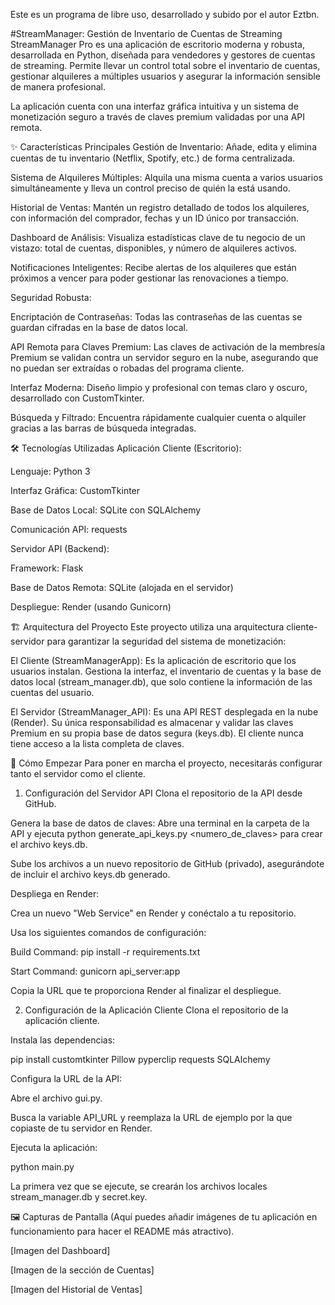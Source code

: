 Este es un programa de libre uso, desarrollado y subido por el autor Eztbn.


#StreamManager: Gestión de Inventario de Cuentas de Streaming
StreamManager Pro es una aplicación de escritorio moderna y robusta, desarrollada en Python, diseñada para vendedores y gestores de cuentas de streaming. Permite llevar un control total sobre el inventario de cuentas, gestionar alquileres a múltiples usuarios y asegurar la información sensible de manera profesional.

La aplicación cuenta con una interfaz gráfica intuitiva y un sistema de monetización seguro a través de claves premium validadas por una API remota.

✨ Características Principales
Gestión de Inventario: Añade, edita y elimina cuentas de tu inventario (Netflix, Spotify, etc.) de forma centralizada.

Sistema de Alquileres Múltiples: Alquila una misma cuenta a varios usuarios simultáneamente y lleva un control preciso de quién la está usando.

Historial de Ventas: Mantén un registro detallado de todos los alquileres, con información del comprador, fechas y un ID único por transacción.

Dashboard de Análisis: Visualiza estadísticas clave de tu negocio de un vistazo: total de cuentas, disponibles, y número de alquileres activos.

Notificaciones Inteligentes: Recibe alertas de los alquileres que están próximos a vencer para poder gestionar las renovaciones a tiempo.

Seguridad Robusta:

Encriptación de Contraseñas: Todas las contraseñas de las cuentas se guardan cifradas en la base de datos local.

API Remota para Claves Premium: Las claves de activación de la membresía Premium se validan contra un servidor seguro en la nube, asegurando que no puedan ser extraídas o robadas del programa cliente.

Interfaz Moderna: Diseño limpio y profesional con temas claro y oscuro, desarrollado con CustomTkinter.

Búsqueda y Filtrado: Encuentra rápidamente cualquier cuenta o alquiler gracias a las barras de búsqueda integradas.

🛠️ Tecnologías Utilizadas
Aplicación Cliente (Escritorio):

Lenguaje: Python 3

Interfaz Gráfica: CustomTkinter

Base de Datos Local: SQLite con SQLAlchemy

Comunicación API: requests

Servidor API (Backend):

Framework: Flask

Base de Datos Remota: SQLite (alojada en el servidor)

Despliegue: Render (usando Gunicorn)

🏗️ Arquitectura del Proyecto
Este proyecto utiliza una arquitectura cliente-servidor para garantizar la seguridad del sistema de monetización:

El Cliente (StreamManagerApp): Es la aplicación de escritorio que los usuarios instalan. Gestiona la interfaz, el inventario de cuentas y la base de datos local (stream_manager.db), que solo contiene la información de las cuentas del usuario.

El Servidor (StreamManager_API): Es una API REST desplegada en la nube (Render). Su única responsabilidad es almacenar y validar las claves Premium en su propia base de datos segura (keys.db). El cliente nunca tiene acceso a la lista completa de claves.

🚀 Cómo Empezar
Para poner en marcha el proyecto, necesitarás configurar tanto el servidor como el cliente.

1. Configuración del Servidor API
Clona el repositorio de la API desde GitHub.

Genera la base de datos de claves: Abre una terminal en la carpeta de la API y ejecuta python generate_api_keys.py <numero_de_claves> para crear el archivo keys.db.

Sube los archivos a un nuevo repositorio de GitHub (privado), asegurándote de incluir el archivo keys.db generado.

Despliega en Render:

Crea un nuevo "Web Service" en Render y conéctalo a tu repositorio.

Usa los siguientes comandos de configuración:

Build Command: pip install -r requirements.txt

Start Command: gunicorn api_server:app

Copia la URL que te proporciona Render al finalizar el despliegue.

2. Configuración de la Aplicación Cliente
Clona el repositorio de la aplicación cliente.

Instala las dependencias:

pip install customtkinter Pillow pyperclip requests SQLAlchemy

Configura la URL de la API:

Abre el archivo gui.py.

Busca la variable API_URL y reemplaza la URL de ejemplo por la que copiaste de tu servidor en Render.

Ejecuta la aplicación:

python main.py

La primera vez que se ejecute, se crearán los archivos locales stream_manager.db y secret.key.

🖼️ Capturas de Pantalla
(Aquí puedes añadir imágenes de tu aplicación en funcionamiento para hacer el README más atractivo).

[Imagen del Dashboard]

[Imagen de la sección de Cuentas]

[Imagen del Historial de Ventas]
